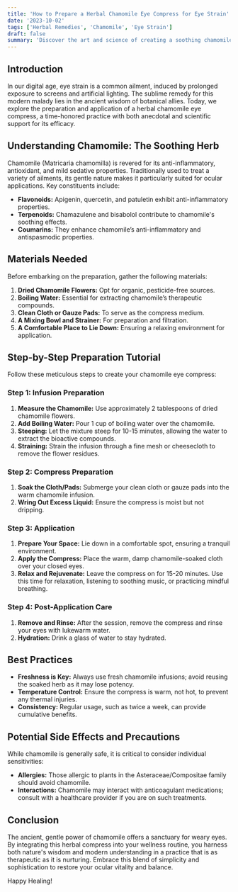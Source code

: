 ```yaml
---
title: 'How to Prepare a Herbal Chamomile Eye Compress for Eye Strain'
date: '2023-10-02'
tags: ['Herbal Remedies', 'Chamomile', 'Eye Strain']
draft: false
summary: 'Discover the art and science of creating a soothing chamomile eye compress to alleviate eye strain and promote holistic ocular health.'
---
```


## Introduction

In our digital age, eye strain is a common ailment, induced by prolonged exposure to screens and artificial lighting. The sublime remedy for this modern malady lies in the ancient wisdom of botanical allies. Today, we explore the preparation and application of a herbal chamomile eye compress, a time-honored practice with both anecdotal and scientific support for its efficacy.

## Understanding Chamomile: The Soothing Herb

Chamomile (Matricaria chamomilla) is revered for its anti-inflammatory, antioxidant, and mild sedative properties. Traditionally used to treat a variety of ailments, its gentle nature makes it particularly suited for ocular applications. Key constituents include:

- **Flavonoids:** Apigenin, quercetin, and patuletin exhibit anti-inflammatory properties.
- **Terpenoids:** Chamazulene and bisabolol contribute to chamomile's soothing effects.
- **Coumarins:** They enhance chamomile’s anti-inflammatory and antispasmodic properties.

## Materials Needed

Before embarking on the preparation, gather the following materials:

1. **Dried Chamomile Flowers:** Opt for organic, pesticide-free sources.
2. **Boiling Water:** Essential for extracting chamomile’s therapeutic compounds.
3. **Clean Cloth or Gauze Pads:** To serve as the compress medium.
4. **A Mixing Bowl and Strainer:** For preparation and filtration.
5. **A Comfortable Place to Lie Down:** Ensuring a relaxing environment for application.

## Step-by-Step Preparation Tutorial

Follow these meticulous steps to create your chamomile eye compress:

### Step 1: Infusion Preparation

1. **Measure the Chamomile:** Use approximately 2 tablespoons of dried chamomile flowers.
2. **Add Boiling Water:** Pour 1 cup of boiling water over the chamomile.
3. **Steeping:** Let the mixture steep for 10-15 minutes, allowing the water to extract the bioactive compounds.
4. **Straining:** Strain the infusion through a fine mesh or cheesecloth to remove the flower residues.

### Step 2: Compress Preparation

1. **Soak the Cloth/Pads:** Submerge your clean cloth or gauze pads into the warm chamomile infusion.
2. **Wring Out Excess Liquid:** Ensure the compress is moist but not dripping.

### Step 3: Application

1. **Prepare Your Space:** Lie down in a comfortable spot, ensuring a tranquil environment.
2. **Apply the Compress:** Place the warm, damp chamomile-soaked cloth over your closed eyes.
3. **Relax and Rejuvenate:** Leave the compress on for 15-20 minutes. Use this time for relaxation, listening to soothing music, or practicing mindful breathing.

### Step 4: Post-Application Care

1. **Remove and Rinse:** After the session, remove the compress and rinse your eyes with lukewarm water.
2. **Hydration:** Drink a glass of water to stay hydrated.

## Best Practices

- **Freshness is Key:** Always use fresh chamomile infusions; avoid reusing the soaked herb as it may lose potency.
- **Temperature Control:** Ensure the compress is warm, not hot, to prevent any thermal injuries.
- **Consistency:** Regular usage, such as twice a week, can provide cumulative benefits.

## Potential Side Effects and Precautions

While chamomile is generally safe, it is critical to consider individual sensitivities:

- **Allergies:** Those allergic to plants in the Asteraceae/Compositae family should avoid chamomile.
- **Interactions:** Chamomile may interact with anticoagulant medications; consult with a healthcare provider if you are on such treatments.

## Conclusion

The ancient, gentle power of chamomile offers a sanctuary for weary eyes. By integrating this herbal compress into your wellness routine, you harness both nature's wisdom and modern understanding in a practice that is as therapeutic as it is nurturing. Embrace this blend of simplicity and sophistication to restore your ocular vitality and balance.

Happy Healing!